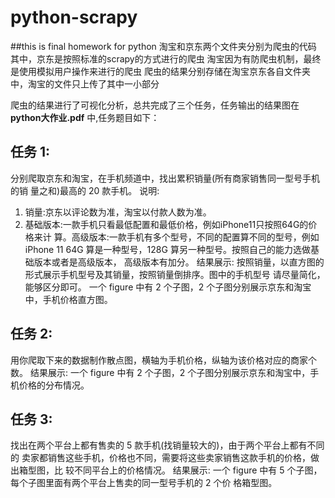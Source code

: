 # python-scrapy
##this is final homework for python
淘宝和京东两个文件夹分别为爬虫的代码
其中，京东是按照标准的scrapy的方式进行的爬虫
淘宝因为有防爬虫机制，最终是使用模拟用户操作来进行的爬虫
爬虫的结果分别存储在淘宝京东各自文件夹中，淘宝的文件只上传了其中一小部分

爬虫的结果进行了可视化分析，总共完成了三个任务，任务输出的结果图在 **__python大作业.pdf__** 中,任务题目如下：
## **任务 1:**
分别爬取京东和淘宝，在手机频道中，找出累积销量(所有商家销售同一型号手机的销 量之和)最高的 20 款手机。
说明:
1) 销量:京东以评论数为准，淘宝以付款人数为准。
2) 基础版本:一款手机只看最低配置和最低价格，例如iPhone11只按照64G的价格来计 算。高级版本:一款手机有多个型号，不同的配置算不同的型号，例如 iPhone 11 64G 算是一种型号，128G 算另一种型号。按照自己的能力选做基础版本或者是高级版本， 高级版本有加分。
结果展示:
按照销量，以直方图的形式展示手机型号及其销量，按照销量倒排序。图中的手机型号 请尽量简化，能够区分即可。
一个 figure 中有 2 个子图，2 个子图分别展示京东和淘宝中，手机价格直方图。


## **任务 2:**
用你爬取下来的数据制作散点图，横轴为手机价格，纵轴为该价格对应的商家个数。
结果展示:
一个 figure 中有 2 个子图，2 个子图分别展示京东和淘宝中，手机价格的分布情况。



## **任务 3:**
找出在两个平台上都有售卖的 5 款手机(找销量较大的)，由于两个平台上都有不同的 卖家都销售这些手机，价格也不同，需要将这些卖家销售这款手机的价格，做出箱型图，比 较不同平台上的价格情况。
结果展示:
一个 figure 中有 5 个子图，每个子图里面有两个平台上售卖的同一型号手机的 2 个价 格箱型图。
